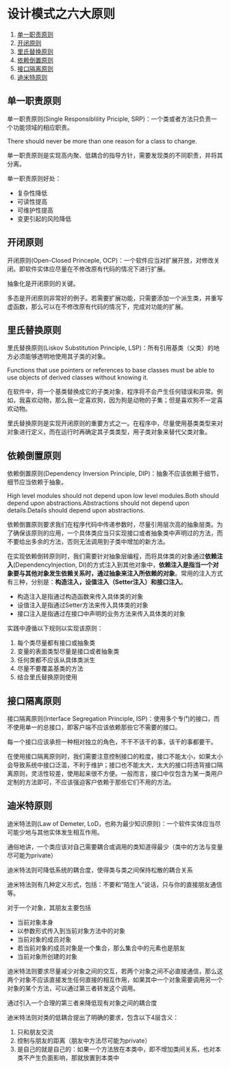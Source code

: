 # 设计模式之六大原则
1. [单一职责原则](https://blog.csdn.net/lovelion/article/details/7536542)
2. [开闭原则](http://blog.csdn.net/lovelion/article/details/7537584)
3. [里氏替换原则](http://blog.csdn.net/lovelion/article/details/7540445)
4. [依赖倒置原则](http://blog.csdn.net/lovelion/article/details/7562783)
5. [接口隔离原则](http://blog.csdn.net/lovelion/article/details/7562842)
6. [迪米特原则](http://blog.csdn.net/lovelion/article/details/7563445)

## 单一职责原则
单一职责原则(Single Responsiblility Priciple, SRP)：一个类或者方法只负责一个功能领域的相应职责。

There should never be more than one reason for a class to change.

单一职责原则是实现高内聚、低耦合的指导方针，需要发现类的不同职责，并将其分离。

单一职责原则好处：
- 复杂性降低
- 可读性提高
- 可维护性提高
- 变更引起的风险降低

## 开闭原则
开闭原则(Open-Closed Princeple, OCP)：一个软件应当对扩展开放，对修改关闭。即软件实体应尽量在不修改原有代码的情况下进行扩展。

抽象化是开闭原则的关键。

多态是开闭原则非常好的例子。若需要扩展功能，只需要添加一个派生类，并重写虚函数，那么可以在不修改原有代码的情况下，完成对功能的扩展。

## 里氏替换原则
里氏替换原则(Liskov Substitution Principle, LSP)：所有引用基类（父类）的地方必须能够透明地使用其子类的对象。

Functions that use pointers or references to base classes must be able to use objects of derived classes without knowing it.

在软件中，将一个基类替换成它的子类对象，程序将不会产生任何错误和异常。例如，我喜欢动物，那么我一定喜欢狗，因为狗是动物的子集；但是喜欢狗不一定喜欢动物。

里氏替换原则是实现开闭原则的重要方式之一。在程序中，尽量使用基类类型来对对象进行定义，而在运行时再确定其子类类型，用子类对象来替代父类对象。

## 依赖倒置原则
依赖倒置原则(Dependency Inversion Principle, DIP)：抽象不应该依赖于细节，细节应当依赖于抽象。

High level modules should not depend upon low level modules.Both should depend upon abstractions.Abstractions should not depend upon details.Details should depend upon abstractions.

依赖倒置原则要求我们在程序代码中传递参数时，尽量引用层次高的抽象层类。为了确保该原则的应用，一个具体类应当只实现接口或者抽象类中声明过的方法，而不要给出多余的方法，否则无法调用到子类中增加的新方法。

在实现依赖倒转原则时，我们需要针对抽象层编程，而将具体类的对象通过**依赖注入**(DependencyInjection, DI)的方式注入到其他对象中，**依赖注入是指当一个对象要与其他对象发生依赖关系时，通过抽象来注入所依赖的对象**。常用的注入方式有三种，分别是：**构造注入，设值注入（Setter注入）和接口注入**。
- 构造注入是指通过构造函数来传入具体类的对象
- 设值注入是指通过Setter方法来传入具体类的对象
- 接口注入是指通过在接口中声明的业务方法来传入具体类的对象

实践中遵循以下规则以实现该原则：
1. 每个类尽量都有接口或抽象类
2. 变量的表面类型尽量是接口或者抽象类
3. 任何类都不应该从具体类派生
4. 尽量不要覆盖基类的方法
5. 结合里氏替换原则使用

## 接口隔离原则
接口隔离原则(Interface Segregation Principle, ISP)：使用多个专门的接口，而不使用单一的总接口，即客户端不应该依赖那些它不需要的接口。

每一个接口应该承担一种相对独立的角色，不干不该干的事，该干的事都要干。

在使用接口隔离原则时，我们需要注意控制接口的粒度，接口不能太小，如果太小会导致系统中接口泛滥，不利于维护；接口也不能太大，太大的接口将违背接口隔离原则，灵活性较差，使用起来很不方便。一般而言，接口中仅包含为某一类用户定制的方法即可，不应该强迫客户依赖于那些它们不用的方法。

## 迪米特原则
迪米特法则(Law of Demeter, LoD，也称为最少知识原则)：一个软件实体应当尽可能少地与其他实体发生相互作用。

通俗地讲，一个类应该对自己需要耦合或调用的类知道得最少（类中的方法与变量尽可能为private）

迪米特法则可降低系统的耦合度，使得类与类之间保持松散的耦合关系

迪米特法则有几种定义形式，包括：不要和“陌生人”说话，只与你的直接朋友通信等。

对于一个对象，其朋友主要包括
- 当前对象本身
- 以参数形式传入到当前对象方法中的对象
- 当前对象的成员对象
- 若当前对象的成员对象是一个集合，那么集合中的元素也是朋友
- 当前对象所创建的对象

迪米特法则要求尽量减少对象之间的交互，若两个对象之间不必直接通信，那么这两个对象不应该直接发生任何直接的相互作用，如果其中一个对象需要调用另一个对象的某个方法，可以通过第三者转发这个调用。

通过引入一个合理的第三者来降低现有对象之间的耦合度

迪米特法则对类的低耦合提出了明确的要求，包含以下4层含义：
1. 只和朋友交流
2. 控制与朋友的距离（朋友中方法尽可能为private）
3. 是自己的就是自己的：如果一个方法放在本类中，即不增加类间关系，也对本类不产生负面影响，那就放置到本类中


